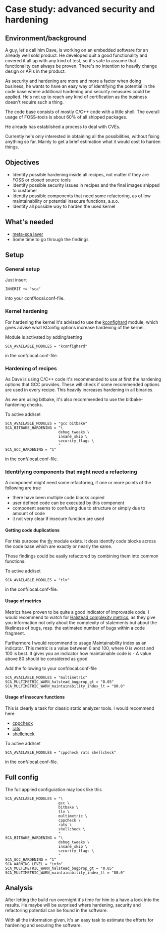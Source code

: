 # Case study: advanced security and hardening

## Environment/background

A guy, let's call him Dave, is working on an embedded software for an already well sold product.
He developed quit a good functionality and covered it all up with any kind of test, so it's safe to assume that functionality can always be proven.
There's no intention to heavily change design or APIs in the product.

As security and hardening are more and more a factor when doing business, he wants to have an easy way of identifying the potential in the code base where additional hardening and security measures could be applied.
He's not up to reach any kind of certification as the business doesn't require such a thing.

The code base consists of mostly C/C++ code with a little shell.
The overall usage of FOSS-tools is about 60% of all shipped packages.

He already has established a process to deal with CVEs.

Currently he's only interested in obtaining all the possibilities, without fixing anything so far.
Mainly to get a brief estimation what it would cost to harden things.

## Objectives

* Identify possible hardening inside all recipes, not matter if they are FOSS or closed source tools
* Identify possible security issues in recipes and the final images shipped to customer
* Identify possible components that need some refactoring, as of low maintainability or potential insecure functions, a.s.o.
* Identify all possible way to harden the used kernel

## What's needed

* [meta-sca layer](https://github.com/priv-kweihmann/meta-sca)
* Some time to go through the findings

## Setup

### General setup

Just insert

```bitbake
INHERIT += "sca"
```

into your conf/local.conf-file.

### Kernel hardening

For hardening the kernel it's advised to use the [kconfighard](../conf/module/kconfighard.md) module, which gives advise what KConfig options increase hardening of the kernel.

Module is activated by adding/setting

```bitbake
SCA_AVAILABLE_MODULES = "kconfighard"
```

in the conf/local.conf-file.

### Hardening of recipes

As Dave is using C/C++ code it's recommended to use at first the hardening options that GCC provides.
These will check if some recommended options are used in every recipe. This heavily increases hardening in all binaries.

As we are using bitbake, it's also recommended to use the bitbake-hardening checks.

To active add/set

```bitbake
SCA_AVAILABLE_MODULES = "gcc bitbake"
SCA_BITBAKE_HARDENING = "\
                        debug_tweaks \
                        insane_skip \
                        security_flags \
                        "
SCA_GCC_HARDENING = "1"
```

in the conf/local.conf-file.

### Identifying components that might need a refactoring

A component might need some refactoring, if one or more points of the following are true

* there have been multiple code blocks copied
* user defined code can be executed by this component
* component seems to confusing due to structure or simply due to amount of code
* it not very clear if insecure function are used

#### Getting code duplications

For this purpose the [tlv](../conf/module/tlv.md) module exists.
It does identify code blocks across the code base which are exactly or nearly the same.

Those findings could be easily refactored by combining them into common functions.

To active add/set

```bitbake
SCA_AVAILABLE_MODULES = "tlv"
```

in the conf/local.conf-file.

#### Usage of metrics

Metrics have proven to be quite a good indicator of improvable code.
I would recommend to watch for [Halstead complexity metrics](https://en.wikipedia.org/wiki/Halstead_complexity_measures), as they give you information not only about the complexity of statements but about the likeliness of bugs, resp. the estimated number of bugs within a code fragment.

Furthermore I would recommend to usage Maintainability index as an indicator. This metric is a value between 0 and 100, where 0 is worst and 100 is best.
It gives you an indicator how maintainable code is - A value above 80 should be considered as good

Add the following to your conf/local.conf-file

```bitbake
SCA_AVAILABLE_MODULES = "multimetric"
SCA_MULTIMETRIC_WARN_halstead_bugprop_gt = "0.05"
SCA_MULTIMETRIC_WARN_maintainability_index_lt = "80.0"
```


#### Usage of insecure functions

This is clearly a task for classic static analyzer tools.
I would recommend here

* [cppcheck](../conf/module/cppcheck.md)
* [rats](../conf/module/rats.md)
* [shellcheck](../conf/module/shellcheck.md)

To active add/set

```bitbake
SCA_AVAILABLE_MODULES = "cppcheck rats shellcheck"
```

in the conf/local.conf-file.

## Full config

The full applied configuration may look like this

```bitbake
SCA_AVAILABLE_MODULES = "\
                        gcc \
                        bitbake \
                        tlv \
                        multimetric \
                        cppcheck \
                        rats \
                        shellcheck \
                        "
SCA_BITBAKE_HARDENING = "\
                        debug_tweaks \
                        insane_skip \
                        security_flags \
                        "
SCA_GCC_HARDENING = "1"
SCA_WARNING_LEVEL = "info"
SCA_MULTIMETRIC_WARN_halstead_bugprop_gt = "0.05"
SCA_MULTIMETRIC_WARN_maintainability_index_lt = "80.0"
```

## Analysis

After letting the build run overnight it's time for him to a have a look into the results.
He maybe will be surprised where hardening, security and refactoring potential can be found in the software.

With all the information given, it's an easy task to estimate the efforts for hardening and securing the software.
